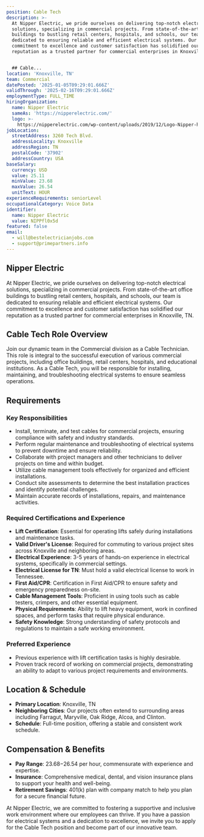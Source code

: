 ```yaml
---
position: Cable Tech
description: >-
  At Nipper Electric, we pride ourselves on delivering top-notch electrical
  solutions, specializing in commercial projects. From state-of-the-art office
  buildings to bustling retail centers, hospitals, and schools, our team is
  dedicated to ensuring reliable and efficient electrical systems. Our
  commitment to excellence and customer satisfaction has solidified our
  reputation as a trusted partner for commercial enterprises in Knoxville, TN.


  ## Cable...
location: 'Knoxville, TN'
team: Commercial
datePosted: '2025-01-05T09:29:01.666Z'
validThrough: '2025-02-16T09:29:01.666Z'
employmentType: FULL_TIME
hiringOrganization:
  name: Nipper Electric
  sameAs: 'https://nipperelectric.com/'
  logo: >-
    https://nipperelectric.com/wp-content/uploads/2019/12/Logo-Nipper-horizontal-primary.png
jobLocation:
  streetAddress: 3260 Tech Blvd.
  addressLocality: Knoxville
  addressRegion: TN
  postalCode: '37902'
  addressCountry: USA
baseSalary:
  currency: USD
  value: 25.11
  minValue: 23.68
  maxValue: 26.54
  unitText: HOUR
experienceRequirements: seniorLevel
occupationalCategory: Voice Data
identifier:
  name: Nipper Electric
  value: NIPPfl0x5d
featured: false
email:
  - will@bestelectricianjobs.com
  - support@primepartners.info
---
```




## Nipper Electric

At Nipper Electric, we pride ourselves on delivering top-notch electrical solutions, specializing in commercial projects. From state-of-the-art office buildings to bustling retail centers, hospitals, and schools, our team is dedicated to ensuring reliable and efficient electrical systems. Our commitment to excellence and customer satisfaction has solidified our reputation as a trusted partner for commercial enterprises in Knoxville, TN.

## Cable Tech Role Overview

Join our dynamic team in the Commercial division as a Cable Technician. This role is integral to the successful execution of various commercial projects, including office buildings, retail centers, hospitals, and educational institutions. As a Cable Tech, you will be responsible for installing, maintaining, and troubleshooting electrical systems to ensure seamless operations.

## Requirements

### Key Responsibilities

- Install, terminate, and test cables for commercial projects, ensuring compliance with safety and industry standards.
- Perform regular maintenance and troubleshooting of electrical systems to prevent downtime and ensure reliability.
- Collaborate with project managers and other technicians to deliver projects on time and within budget.
- Utilize cable management tools effectively for organized and efficient installations.
- Conduct site assessments to determine the best installation practices and identify potential challenges.
- Maintain accurate records of installations, repairs, and maintenance activities.

### Required Certifications and Experience

- **Lift Certification**: Essential for operating lifts safely during installations and maintenance tasks.
- **Valid Driver's License**: Required for commuting to various project sites across Knoxville and neighboring areas.
- **Electrical Experience**: 3-5 years of hands-on experience in electrical systems, specifically in commercial settings.
- **Electrical License for TN**: Must hold a valid electrical license to work in Tennessee.
- **First Aid/CPR**: Certification in First Aid/CPR to ensure safety and emergency preparedness on-site.
- **Cable Management Tools**: Proficient in using tools such as cable testers, crimpers, and other essential equipment.
- **Physical Requirements**: Ability to lift heavy equipment, work in confined spaces, and perform tasks that require physical endurance.
- **Safety Knowledge**: Strong understanding of safety protocols and regulations to maintain a safe working environment.

### Preferred Experience

- Previous experience with lift certification tasks is highly desirable.
- Proven track record of working on commercial projects, demonstrating an ability to adapt to various project requirements and environments.

## Location & Schedule

- **Primary Location**: Knoxville, TN
- **Neighboring Cities**: Our projects often extend to surrounding areas including Farragut, Maryville, Oak Ridge, Alcoa, and Clinton.
- **Schedule**: Full-time position, offering a stable and consistent work schedule.

## Compensation & Benefits

- **Pay Range**: $23.68-$26.54 per hour, commensurate with experience and expertise.
- **Insurance**: Comprehensive medical, dental, and vision insurance plans to support your health and well-being.
- **Retirement Savings**: 401(k) plan with company match to help you plan for a secure financial future.

At Nipper Electric, we are committed to fostering a supportive and inclusive work environment where our employees can thrive. If you have a passion for electrical systems and a dedication to excellence, we invite you to apply for the Cable Tech position and become part of our innovative team.
